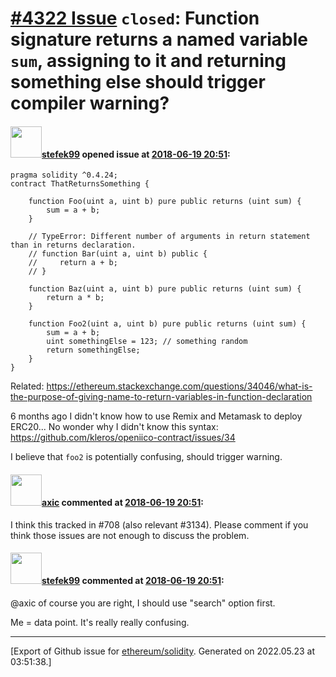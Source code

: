# [\#4322 Issue](https://github.com/ethereum/solidity/issues/4322) `closed`: Function signature returns a named variable `sum`, assigning to it and returning something else should trigger compiler warning?

#### <img src="https://avatars.githubusercontent.com/u/249703?u=51e9f37bb4e91c169bb5cfdd52520324713762c6&v=4" width="50">[stefek99](https://github.com/stefek99) opened issue at [2018-06-19 20:51](https://github.com/ethereum/solidity/issues/4322):



```
pragma solidity ^0.4.24;
contract ThatReturnsSomething {
    
    function Foo(uint a, uint b) pure public returns (uint sum) {
        sum = a + b;
    }
    
    // TypeError: Different number of arguments in return statement than in returns declaration.
    // function Bar(uint a, uint b) public {
    //     return a + b;
    // }
    
    function Baz(uint a, uint b) pure public returns (uint sum) {
        return a * b; 
    }
    
    function Foo2(uint a, uint b) pure public returns (uint sum) {
        sum = a + b;
        uint somethingElse = 123; // something random
        return somethingElse;
    }
}
```

Related: https://ethereum.stackexchange.com/questions/34046/what-is-the-purpose-of-giving-name-to-return-variables-in-function-declaration

6 months ago I didn't know how to use Remix and Metamask to deploy ERC20... No wonder why I didn't know this syntax: https://github.com/kleros/openiico-contract/issues/34

I believe that `foo2` is potentially confusing, should trigger warning.

#### <img src="https://avatars.githubusercontent.com/u/20340?v=4" width="50">[axic](https://github.com/axic) commented at [2018-06-19 20:51](https://github.com/ethereum/solidity/issues/4322#issuecomment-398554575):

I think this tracked in #708 (also relevant #3134). Please comment if you think those issues are not enough to discuss the problem.

#### <img src="https://avatars.githubusercontent.com/u/249703?u=51e9f37bb4e91c169bb5cfdd52520324713762c6&v=4" width="50">[stefek99](https://github.com/stefek99) commented at [2018-06-19 20:51](https://github.com/ethereum/solidity/issues/4322#issuecomment-398687572):

@axic of course you are right, I should use "search" option first.

Me = data point. It's really really confusing.


-------------------------------------------------------------------------------



[Export of Github issue for [ethereum/solidity](https://github.com/ethereum/solidity). Generated on 2022.05.23 at 03:51:38.]
